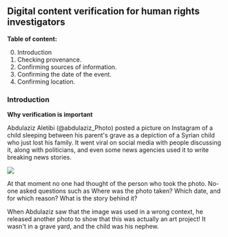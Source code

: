 ## Digital content verification for human rights investigators

**Table of content:**

0. Introduction
1. Checking provenance.
2. Confirming sources of information.
3. Confirming the date of the event.
4. Confirming location.


### Introduction

**Why verification is important**

Abdulaziz Aletibi (@abdulaziz_Photo) posted a picture on Instagram of a child sleeping between his parent's grave as a depiction of a Syrian child who just lost his family. It went viral on social media with people discussing it, along with politicians, and even some news agencies used it to write breaking news stories.

![]({{site.baseurl}}/1516419_397925303675276_1488301646_n.jpg)

At that moment no one had thought of the person who took the photo. No-one asked questions such as Where was the photo taken? Which date, and for which reason? What is the story behind it? 

When  Abdulaziz saw that the image was used in a wrong context, he released another photo to show that this was actually an art project! It wasn't in a grave yard, and the child was his nephew.


